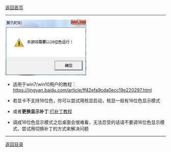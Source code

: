 [返回首页](./Home)

***

![](./16bit.png)

- 适用于win7/win10用户的教程：https://jingyan.baidu.com/article/ff42efa9cda0ecc19e220297.html

- 若显卡不支持16位色，你可以尝试用核显启动，核显一般有16位色显示模式

- 或者**更换显示补丁**:[打补丁教程](运行后菜单不显示问题)

- 调成16位色显示模式之后桌面会很难看，无法忍受的话请不要调16位色显示模式，尝试用切换补丁的方式来解决问题












***
[返回目录](./常见问题指南)